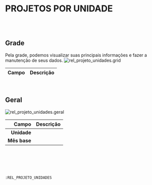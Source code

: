 # PROJETOS POR UNIDADE
<br>
<br>

## Grade
Pela grade, podemos visualizar suas principais informações e fazer a manutenção de seus dados.
![rel_projeto_unidades.grid](https://raw.githubusercontent.com/netforcews/docs-erp/master/geral/imagens/rel_projeto_unidades.grid.png)

Campo | Descrição
--:|---
<br>

## Geral
![rel_projeto_unidades.geral](https://raw.githubusercontent.com/netforcews/docs-erp/master/geral/imagens/rel_projeto_unidades.geral.png)

Campo | Descrição
--:|---
**Unidade** | 
**Mês base** | 
<br>
<br>
<br>
<br>

```:REL_PROJETO_UNIDADES```
